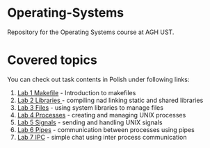 # Operating-Systems
Repository for the Operating Systems course at AGH UST.

# Covered topics
You can check out task contents in Polish under following links:
1. [Lab 1 Makefile](lab01/README.md) - Introduction to makefiles
2. [Lab 2 Libraries ](lab02/README.md) - compiling nad linking static and shared libraries
3. [Lab 3 Files](lab03/README.md) - using system libraries to manage files
4. [Lab 4 Processes](lab04/README.md) - creating and managing UNIX processes
5. [Lab 5 Signals](lab05/README.md) - sending and handling UNIX signals
6. [Lab 6 Pipes](lab06/README.md) - communication between processes using pipes
7. [Lab 7 IPC](lab07/README.md) - simple chat using inter process communication